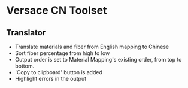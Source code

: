 # Versace CN Toolset

## Translator
- Translate materials and fiber from English mapping to Chinese
- Sort fiber percentage from high to low
- Output order is set to Material Mapping's existing order, from top to bottom. 
- 'Copy to clipboard' button is added
- Highlight errors in the output
